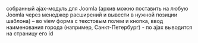 собранный ajax-модуль для Joomla (архив можно поставить на любую Joomla через менеджер расширений и вывести в нужной позиции шаблона) – во view форма с текстовым полем и кнопка, ввод наименования города (например, Санкт-Петербург) - по ajax выводится на страницу его id
